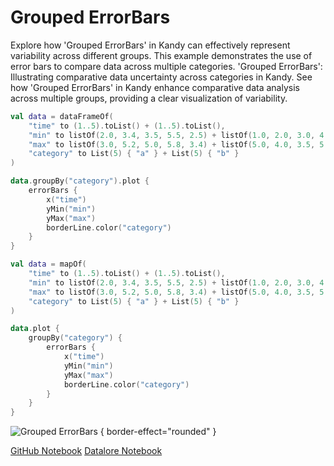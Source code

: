 # Grouped ErrorBars

<web-summary>
Explore how 'Grouped ErrorBars' in Kandy can effectively represent variability across different groups.
This example demonstrates the use of error bars to compare data across multiple categories.
</web-summary>

<card-summary>
'Grouped ErrorBars': Illustrating comparative data uncertainty across categories in Kandy.
</card-summary>

<link-summary>
See how 'Grouped ErrorBars' in Kandy enhance comparative data analysis across multiple groups, providing a clear visualization of variability.
</link-summary>


<!---IMPORT org.jetbrains.kotlinx.kandy.letsplot.samples.ErrorBars-->

<!---FUN grouped_error_bars-->
<tabs>
<tab title="Dataframe">

```kotlin
val data = dataFrameOf(
    "time" to (1..5).toList() + (1..5).toList(),
    "min" to listOf(2.0, 3.4, 3.5, 5.5, 2.5) + listOf(1.0, 2.0, 3.0, 4.0, 3.7),
    "max" to listOf(3.0, 5.2, 5.0, 5.8, 3.4) + listOf(5.0, 4.0, 3.5, 5.0, 4.2),
    "category" to List(5) { "a" } + List(5) { "b" }
)

data.groupBy("category").plot {
    errorBars {
        x("time")
        yMin("min")
        yMax("max")
        borderLine.color("category")
    }
}
```

</tab>
<tab title="Collections">

```kotlin
val data = mapOf(
    "time" to (1..5).toList() + (1..5).toList(),
    "min" to listOf(2.0, 3.4, 3.5, 5.5, 2.5) + listOf(1.0, 2.0, 3.0, 4.0, 3.7),
    "max" to listOf(3.0, 5.2, 5.0, 5.8, 3.4) + listOf(5.0, 4.0, 3.5, 5.0, 4.2),
    "category" to List(5) { "a" } + List(5) { "b" }
)

data.plot {
    groupBy("category") {
        errorBars {
            x("time")
            yMin("min")
            yMax("max")
            borderLine.color("category")
        }
    }
}
```

</tab></tabs>
<!---END-->

![Grouped ErrorBars](grouped_error_bars.svg) { border-effect="rounded" }

<seealso style="cards">
       <category ref="example-ktnb">
           <a href="https://github.com/Kotlin/kandy/blob/main/examples/notebooks/lets-plot/samples/errorBars/grouped_error_bars.ipynb" summary="View the notebook on our GitHub repository">GitHub Notebook</a>
           <a href="https://datalore.jetbrains.com/report/static/KQKedA4jDrKu63O53gEN0z/K9TGawBhS2MXzfn2GOKWu6" summary="Experiment with this example on Datalore">Datalore Notebook</a>
       </category>
</seealso>
